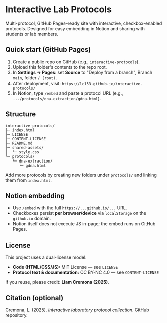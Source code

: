 # Interactive Lab Protocols

Multi-protocol, GitHub Pages–ready site with interactive, checkbox-enabled protocols.
Designed for easy embedding in Notion and sharing with students or lab members.

## Quick start (GitHub Pages)

1. Create a public repo on GitHub (e.g., `interactive-protocols`).
2. Upload this folder's contents to the repo root.
3. In **Settings → Pages**: set **Source** to "Deploy from a branch", Branch `main`, folder `/ (root)`.
4. After deployment, visit: `https://lc153.github.io/interactive-protocols/`
5. In Notion, type `/embed` and paste a protocol URL (e.g., `.../protocols/dna-extraction/gdna.html`).

## Structure

```
interactive-protocols/
├─ index.html
├─ LICENSE
├─ CONTENT-LICENSE
├─ README.md
├─ shared-assets/
│  └─ style.css
└─ protocols/
   └─ dna-extraction/
      └─ gdna.html
```

Add more protocols by creating new folders under `protocols/` and linking them from `index.html`.

## Notion embedding

- Use `/embed` with the full `https://...github.io/...` URL.
- Checkboxes persist **per browser/device** via `localStorage` on the `github.io` domain.
- Notion itself does not execute JS in-page; the embed runs on GitHub Pages.

## License

This project uses a dual-license model:

- **Code (HTML/CSS/JS):** MIT License — see `LICENSE`
- **Protocol text & documentation:** CC BY-NC 4.0 — see `CONTENT-LICENSE`

If you reuse, please credit: **Liam Cremona (2025)**.

## Citation (optional)

Cremona, L. (2025). *Interactive laboratory protocol collection*. GitHub repository.
